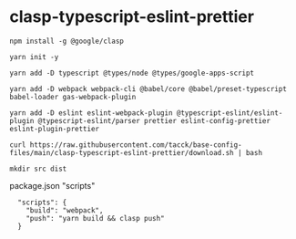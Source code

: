 # clasp-typescript-eslint-prettier

```
npm install -g @google/clasp
```

```
yarn init -y
```

```
yarn add -D typescript @types/node @types/google-apps-script
```

```
yarn add -D webpack webpack-cli @babel/core @babel/preset-typescript babel-loader gas-webpack-plugin
```

```
yarn add -D eslint eslint-webpack-plugin @typescript-eslint/eslint-plugin @typescript-eslint/parser prettier eslint-config-prettier eslint-plugin-prettier
```

```
curl https://raw.githubusercontent.com/tacck/base-config-files/main/clasp-typescript-eslint-prettier/download.sh | bash
```

```
mkdir src dist
```

package.json "scripts"

```
  "scripts": {
    "build": "webpack",
    "push": "yarn build && clasp push"
  }
```
